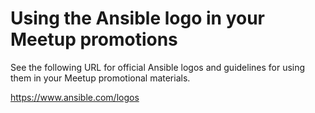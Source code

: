 # Using the Ansible logo in your Meetup promotions

See the following URL for official Ansible logos and guidelines for using them in your Meetup promotional materials.

https://www.ansible.com/logos
